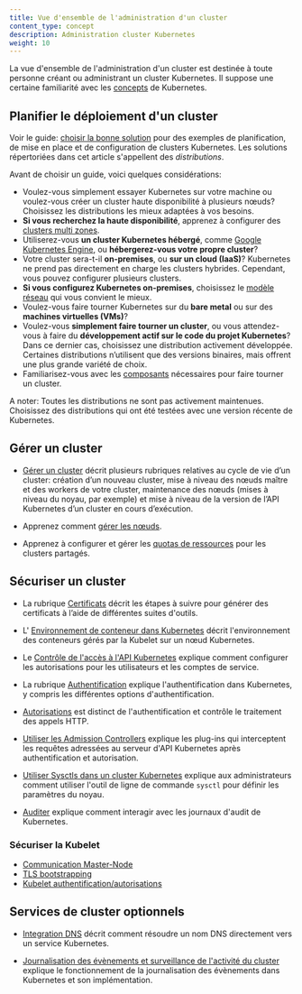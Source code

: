 ```yaml
---
title: Vue d'ensemble de l'administration d'un cluster
content_type: concept
description: Administration cluster Kubernetes
weight: 10
---
```


<!-- overview -->
La vue d'ensemble de l'administration d'un cluster est destinée à toute personne créant ou administrant un cluster Kubernetes.
Il suppose une certaine familiarité avec les [concepts](/docs/concepts/) de Kubernetes.


<!-- body -->
## Planifier le déploiement d'un cluster

Voir le guide: [choisir la bonne solution](/fr/docs/setup/pick-right-solution/) pour des exemples de planification, de mise en place et de configuration de clusters Kubernetes. Les solutions répertoriées dans cet article s'appellent des *distributions*.

Avant de choisir un guide, voici quelques considérations:

 - Voulez-vous simplement essayer Kubernetes sur votre machine ou voulez-vous créer un cluster haute disponibilité à plusieurs nœuds? Choisissez les distributions les mieux adaptées à vos besoins.
 - **Si vous recherchez la haute disponibilité**, apprenez à configurer des [clusters multi zones](/docs/concepts/cluster-administration/federation/).
 - Utiliserez-vous **un cluster Kubernetes hébergé**, comme [Google Kubernetes Engine](https://cloud.google.com/kubernetes-engine/), ou **hébergerez-vous votre propre cluster**?
 - Votre cluster sera-t-il **on-premises**, ou **sur un cloud (IaaS)**? Kubernetes ne prend pas directement en charge les clusters hybrides. Cependant, vous pouvez configurer plusieurs clusters.
 - **Si vous configurez Kubernetes on-premises**, choisissez le [modèle réseau](/docs/concepts/cluster-administration/networking/) qui vous convient le mieux.
 - Voulez-vous faire tourner Kubernetes sur du **bare metal** ou sur des **machines virtuelles (VMs)**?
 - Voulez-vous **simplement faire tourner un cluster**, ou vous attendez-vous à faire du **développement actif sur le code du projet Kubernetes**? Dans ce dernier cas, choisissez une distribution activement développée. Certaines distributions n’utilisent que des versions binaires, mais offrent une plus grande variété de choix.
 - Familiarisez-vous avec les [composants](/docs/admin/cluster-components/) nécessaires pour faire tourner un cluster.

A noter: Toutes les distributions ne sont pas activement maintenues. Choisissez des distributions qui ont été testées avec une version récente de Kubernetes.

## Gérer un cluster

* [Gérer un cluster](/docs/tasks/administer-cluster/cluster-management/) décrit plusieurs rubriques relatives au cycle de vie d’un cluster: création d’un nouveau cluster, mise à niveau des nœuds maître et des workers de votre cluster, maintenance des nœuds (mises à niveau du noyau, par exemple) et mise à niveau de la version de l’API Kubernetes d’un cluster en cours d’exécution.

* Apprenez comment [gérer les nœuds](/docs/concepts/nodes/node/).

* Apprenez à configurer et gérer les [quotas de ressources](/docs/concepts/policy/resource-quotas/) pour les clusters partagés.

## Sécuriser un cluster

* La rubrique [Certificats](/docs/concepts/cluster-administration/certificates/) décrit les étapes à suivre pour générer des certificats à l’aide de différentes suites d'outils.

* L' [Environnement de conteneur dans Kubernetes](/docs/concepts/containers/container-environment/) décrit l'environnement des conteneurs gérés par la Kubelet sur un nœud Kubernetes.

* Le [Contrôle de l'accès à l'API Kubernetes](/docs/reference/access-authn-authz/controlling-access/) explique comment configurer les autorisations pour les utilisateurs et les comptes de service.

* La rubrique [Authentification](/docs/reference/access-authn-authz/authentication/) explique l'authentification dans Kubernetes, y compris les différentes options d'authentification.

* [Autorisations](/docs/reference/access-authn-authz/authorization/) est distinct de l'authentification et contrôle le traitement des appels HTTP.

* [Utiliser les Admission Controllers](/docs/reference/access-authn-authz/admission-controllers/) explique les plug-ins qui interceptent les requêtes adressées au serveur d'API Kubernetes après authentification et autorisation.

* [Utiliser Sysctls dans un cluster Kubernetes](/docs/concepts/cluster-administration/sysctl-cluster/) explique aux administrateurs comment utiliser l'outil de ligne de commande `sysctl` pour définir les paramètres du noyau.

* [Auditer](/docs/tasks/debug-application-cluster/audit/) explique comment interagir avec les journaux d'audit de Kubernetes.

### Sécuriser la Kubelet
  * [Communication Master-Node](/docs/concepts/architecture/master-node-communication/)
  * [TLS bootstrapping](/docs/reference/command-line-tools-reference/kubelet-tls-bootstrapping/)
  * [Kubelet authentification/autorisations](/docs/admin/kubelet-authentication-authorization/)

## Services de cluster optionnels

* [Integration DNS](/docs/concepts/services-networking/dns-pod-service/) décrit comment résoudre un nom DNS directement vers un service Kubernetes.

* [Journalisation des évènements et surveillance de l'activité du cluster](/docs/concepts/cluster-administration/logging/) explique le fonctionnement de la journalisation des évènements dans Kubernetes et son implémentation.


